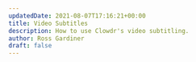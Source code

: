 ```yaml
---
updatedDate: 2021-08-07T17:16:21+00:00
title: Video Subtitles
description: How to use Clowdr's video subtitling.
author: Ross Gardiner
draft: false
---
```

